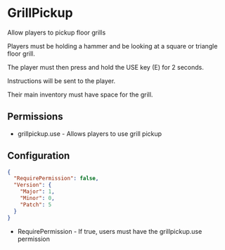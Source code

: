 # GrillPickup
Allow players to pickup floor grills

Players must be holding a hammer and be looking at a square or triangle floor grill.

The player must then press and hold the USE key (E) for 2 seconds.

Instructions will be sent to the player.

Their main inventory must have space for the grill.

## Permissions
  - grillpickup.use - Allows players to use grill pickup

## Configuration

```json
{
  "RequirePermission": false,
  "Version": {
    "Major": 1,
    "Minor": 0,
    "Patch": 5
  }
}
```

 - RequirePermission - If true, users must have the grillpickup.use permission
